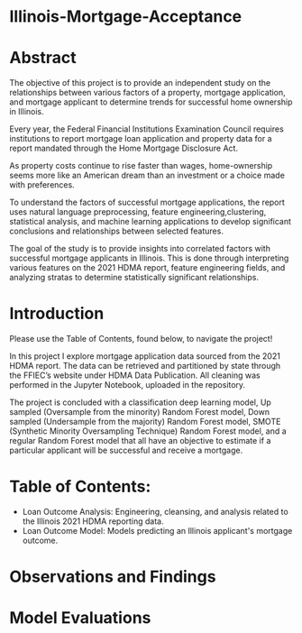 # Illinois-Mortgage-Acceptance

# Abstract

The objective of this project is to provide an independent study on the relationships between various factors of a property, mortgage application, and mortgage applicant to determine trends for successful home ownership in Illinois.

Every year, the  Federal Financial Institutions Examination Council requires institutions to report mortgage loan application and property data for a report mandated through the Home Mortgage Disclosure Act. 

As property costs continue to rise faster than wages, home-ownership seems more like an American dream than an investment or a choice made with preferences.

To understand the factors of successful mortgage applications, the report uses natural language preprocessing, feature engineering,clustering, statistical analysis, and machine learning applications to develop significant conclusions and relationships between selected features.

The goal of the study is to provide insights into correlated factors with successful mortgage applicants in Illinois. This is done through interpreting various features on the 2021 HDMA report, feature engineering fields, and analyzing stratas to determine statistically significant relationships.

# Introduction

Please use the Table of Contents, found below, to navigate the project!

In this project I explore mortgage application data sourced from the 2021 HDMA report. The data can be retrieved and partitioned by state through the FFIEC’s website under HDMA Data Publication. All cleaning was performed in the Jupyter Notebook, uploaded in the repository.

The project is concluded with a classification deep learning model, Up sampled (Oversample from the minority) Random Forest model, Down sampled (Undersample from the majority) Random Forest model, SMOTE (Synthetic Minority Oversampling Technique) Random Forest model, and a regular Random Forest model that all have an objective to estimate if a particular applicant will be successful and receive a mortgage.

# Table of Contents:
- Loan Outcome Analysis: Engineering, cleansing, and analysis related to the Illinois 2021 HDMA reporting data.
- Loan Outcome Model: Models predicting an Illinois applicant's mortgage outcome.




# Observations and Findings


# Model Evaluations
